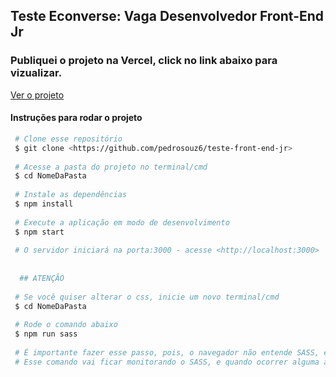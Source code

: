 ## Teste Econverse: Vaga Desenvolvedor Front-End Jr

### Publiquei o projeto na Vercel, click no link abaixo para vizualizar.

<a href='https://pedrosouza-teste-front-end-jr.vercel.app/'> Ver o projeto </a>

#### Instruções para rodar o projeto
 ``` bash
  # Clone esse repositório
  $ git clone <https://github.com/pedrosouz6/teste-front-end-jr>
  
  # Acesse a pasta do projeto no terminal/cmd
  $ cd NomeDaPasta
  
  # Instale as dependências
  $ npm install
  
  # Execute a aplicação em modo de desenvolvimento
  $ npm start
  
  # O servidor iniciará na porta:3000 - acesse <http://localhost:3000>
   
   
   ## ATENÇÃO
  
  # Se você quiser alterar o css, inicie um novo terminal/cmd
  $ cd NomeDaPasta
  
  # Rode o comando abaixo
  $ npm run sass
  
  # É importante fazer esse passo, pois, o navegador não entende SASS, e será preciso transformar esse SASS em CSS. 
  # Esse comando vai ficar monitorando o SASS, e quando ocorrer alguma alteração vai ser atualizado no CSS.
 
```
